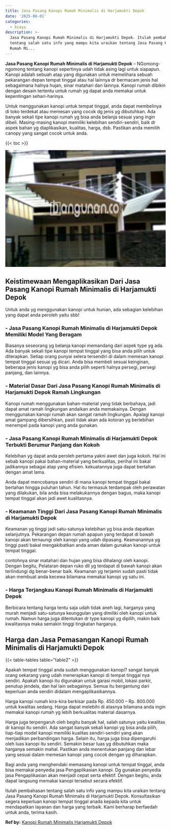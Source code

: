 ```yaml
---
title: Jasa Pasang Kanopi Rumah Minimalis di Harjamukti Depok
date: '2025-08-01'
categories:
  - biaya
description: >-
  Jasa Pasang Kanopi Rumah Minimalis di Harjamukti Depok. Itulah pembahasan
  tentang salah satu info yang mampu kita uraikan tentang Jasa Pasang Kanopi
  Rumah Mi...
---
```


**Jasa Pasang Kanopi Rumah Minimalis di Harjamukti Depok** – NGomong-ngomong tentang kanopi sepertinya udah tidak asing lagi untuk siapapun. Kanopi adalah sebuah atap yang digunakan untuk memelihara sebuah pekarangan depan tempat tinggal atau hal lainnya dr bermacam jenis hal sebagaimana halnya hujan, sinar matahari dan lainnya. Kanopi rumah dibikin dengan desain tertentu untuk rumah yg dapat anda memakai untuk kepentingan sehari-harinya.

Untuk menggunakan kanopi untuk tempat tinggal, anda dapat membelinya di toko terdekat atau memesan yang cocok dg jenis yg dibutuhkan. Ada banyak sekali tipe kanopi rumah yg bisa anda belanja sesuai yang ingin dibeli. Masing-masing kanopi memiliki kelebihan sendiri-sendiri, baik dr aspek bahan yg diaplikasikan, kualitas, harga, dsb. Pastikan anda memilih canopy yang sangat cocok untuk anda.

{{< toc >}}

![Jasa Pasang Kanopi Rumah Minimalis di Harjamukti Depok](/images/harga-kanopi-minimalis-03.png)

## Keistimewaan Mengaplikasikan Dari Jasa Pasang Kanopi Rumah Minimalis di Harjamukti Depok

Untuk anda yg menggunakan kanopi untuk hunian, ada sebagian kelebihan yang dapat anda peroleh yaitu sbb!

### \- Jasa Pasang Kanopi Rumah Minimalis di Harjamukti Depok Memiliki Model Yang Beragam

Biasanya seseorang yg belanja kanopi memandang dari aspek type yg ada. Ada banyak sekali tipe kanopi tempat tinggal yang bisa anda pilih untuk diterapkan. Setiap orang punyai selera tersendiri di dalam memesan kanopi tempat tinggal sesuai yg dicari. Anda bisa membeli sesuai keinginan, beberapa jenis kanopi yg bisa anda pilih seperti halnya persegi, persegi panjang, dan lainnya.

### \- Material Dasar Dari Jasa Pasang Kanopi Rumah Minimalis di Harjamukti Depok Ramah Lingkungan

Kanopi rumah menggunakan bahan-material yang tidak berbahaya, jadi dapat amat ramah lingkungan andaikan anda memakainya. Dengan menggunakan kanopi rumah akan sangat ramah lingkungan. Apalagi kanopi amat gampang dibersihkan, pasti tidak akan ada kotoran yg berlebihan menempel pada kanopi yang anda gunakan.

### \- Jasa Pasang Kanopi Rumah Minimalis di Harjamukti Depok Terbukti Berumur Panjang dan Kokoh

Kelebihan yg dapat anda peroleh pertama yakni awet dan juga kokoh. Hal ini sebab kanopi pakai bahan-material yang berkualitas, perihal ini bakal jadikannya sebagai atap yang efisien. kekuatannya juga dapat bertahan dengan amat lama.

Anda dapat mencobanya sendiri di mana kanopi tempat tinggal bakal bertahan hingga puluhan tahun. Hal itu termasuk terdampak oleh perawatan yang dilakukan, bila anda bisa melakukannya dengan bagus, maka kanopi tempat tinggal akan jadi awet kualitasnya.

### \- Keamanan Tinggi Dari Jasa Pasang Kanopi Rumah Minimalis di Harjamukti Depok

Keamanan yg tinggi jadi satu-satunya kelebihan yg bisa anda dapatkan selanjutnya. Pekarangan depan rumah apapun yang terdapat di bawah kanopi akan ternaungi oleh kanopi yang udah dipasang. Keamanannya yg tinggi pasti bakal mengakibatkan anda aman dalam gunakan kanopi untuk tempat tinggal.

contohnya sinar matahari dan hujan yang bisa dihalangi oleh kanopi. Dengan begitu, Pelataran depan ruko dll yg terdapat di bawah kanopi akan terlindungi dg benar-benar baik. Keamanan yg terjamin sudah pasti tidak akan membuat anda kecewa bilamana memakai kanopi yg satu ini.

### \- Harga Terjangkau Kanopi Rumah Minimalis di Harjamukti Depok

Berbicara tentang harga tentu saja udah tidak aneh lagi, harganya yang murah menjadi satu-satunya keunggulan yang dimiliki oleh kanopi untuk rumah. Namun harga juga ditentukan dr type kanopi yg dipilih, makin baik kwalitasnya maka semakin tinggi tingkatan harganya.

## Harga dan Jasa Pemasangan Kanopi Rumah Minimalis di Harjamukti Depok

{{< table-tables table="table2" >}}

Apakah tempat tinggal anda sudah menggunakan kanopi? sangat banyak orang sekarang yang udah menerapkan kanopi di tempat tinggal nya sendiri. Apakah kanopi itu digunakan untuk garasi mobil, lokasi parkir, penutup jendela, dan hal lain sebagainya. Semua itu bergantung dari keperluan anda sendiri didalam mengaplikasikannya.

Harga kanopi rumah kira-kira berkisar pada Rp. 450.000 – Rp. 800.000 untuk kwalitas sedang. Harga dapat melebihi di atasnya bilamana anda ingin memakai kanopi rumah yg lebih berkualitas material dasarnya.

Harga juga terpengaruh oleh begitu banyak hal, salah satunya yaitu kwalitas dr kanopi itu sendiri. Ada sangat banyak sekali kanopi yg bisa anda pilih, tiap-tiap model kanopi memiliki kualitas sendiri-sendiri yang akan menjadikan perbandingan harga. Selain itu, harga juga bisa dipengaruhi oleh luas kanopi itu sendiri. Semakin besar luas yg dibutuhkan maka harganya semakin mahal. Pastikan anda menentukan panjang dan lebar yang sesuai dalam memesan kanopi yang cocok dengan yg diharapkan.

Bagi anda yang menghendaki memasang kanopi untuk tempat tinggal, anda bisa memakai penyedia jasa Pengaplikasian kanopi. Dg gunakan penyedia jasa Pengaplikasian akan menjadi cepat serta efektif. Dengan begitu, anda dapat langsung memakai kanopi tersebut secara efektif.

Itulah pembahasan tentang salah satu info yang mampu kita uraikan tentang Jasa Pasang Kanopi Rumah Minimalis di Harjamukti Depok. Konsultasikan segera keperluan kanopi tempat tinggal anada kepada kita untuk mendapatkan layanan dan harga yang terbaik. Kami berharap berfaedah untuk anda, terima kasih.

**Ref by:**  [Kanopi Rumah Minimalis Harjamukti Depok](https://id.wikipedia.org/wiki/Kanopi)
